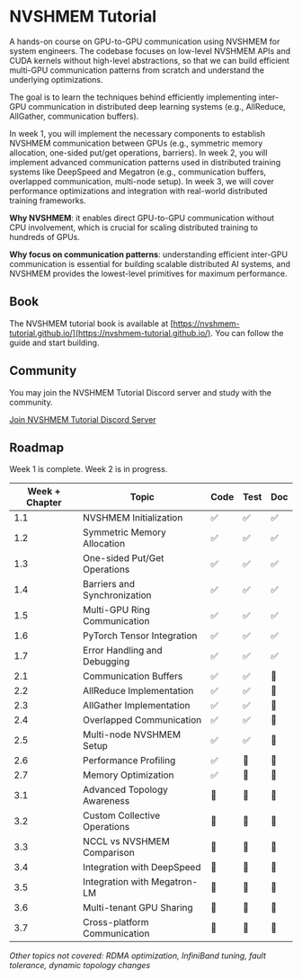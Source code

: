 # NVSHMEM Tutorial

A hands-on course on GPU-to-GPU communication using NVSHMEM for system engineers. The codebase focuses on low-level NVSHMEM APIs and CUDA kernels without high-level abstractions, so that we can build efficient multi-GPU communication patterns from scratch and understand the underlying optimizations.

The goal is to learn the techniques behind efficiently implementing inter-GPU communication in distributed deep learning systems (e.g., AllReduce, AllGather, communication buffers).

In week 1, you will implement the necessary components to establish NVSHMEM communication between GPUs (e.g., symmetric memory allocation, one-sided put/get operations, barriers). In week 2, you will implement advanced communication patterns used in distributed training systems like DeepSpeed and Megatron (e.g., communication buffers, overlapped communication, multi-node setup). In week 3, we will cover performance optimizations and integration with real-world distributed training frameworks.

**Why NVSHMEM**: it enables direct GPU-to-GPU communication without CPU involvement, which is crucial for scaling distributed training to hundreds of GPUs.

**Why focus on communication patterns**: understanding efficient inter-GPU communication is essential for building scalable distributed AI systems, and NVSHMEM provides the lowest-level primitives for maximum performance.

## Book
The NVSHMEM tutorial book is available at [https://nvshmem-tutorial.github.io/](https://nvshmem-tutorial.github.io/). You can follow the guide and start building.

## Community
You may join the NVSHMEM Tutorial Discord server and study with the community.

[Join NVSHMEM Tutorial Discord Server](https://discord.gg/nvshmem-tutorial)

## Roadmap
Week 1 is complete. Week 2 is in progress.

| Week + Chapter | Topic | Code | Test | Doc |
|----------------|-------|------|------|-----|
| 1.1 | NVSHMEM Initialization | ✅ | ✅ | ✅ |
| 1.2 | Symmetric Memory Allocation | ✅ | ✅ | ✅ |
| 1.3 | One-sided Put/Get Operations | ✅ | ✅ | ✅ |
| 1.4 | Barriers and Synchronization | ✅ | ✅ | ✅ |
| 1.5 | Multi-GPU Ring Communication | ✅ | ✅ | ✅ |
| 1.6 | PyTorch Tensor Integration | ✅ | ✅ | ✅ |
| 1.7 | Error Handling and Debugging | ✅ | ✅ | ✅ |
| 2.1 | Communication Buffers | ✅ | ✅ | 🚧 |
| 2.2 | AllReduce Implementation | ✅ | ✅ | 🚧 |
| 2.3 | AllGather Implementation | ✅ | ✅ | 🚧 |
| 2.4 | Overlapped Communication | ✅ | ✅ | 🚧 |
| 2.5 | Multi-node NVSHMEM Setup | ✅ | ✅ | 🚧 |
| 2.6 | Performance Profiling | ✅ | 🚧 | 🚧 |
| 2.7 | Memory Optimization | ✅ | 🚧 | 🚧 |
| 3.1 | Advanced Topology Awareness | 🚧 | 🚧 | 🚧 |
| 3.2 | Custom Collective Operations | 🚧 | 🚧 | 🚧 |
| 3.3 | NCCL vs NVSHMEM Comparison | 🚧 | 🚧 | 🚧 |
| 3.4 | Integration with DeepSpeed | 🚧 | 🚧 | 🚧 |
| 3.5 | Integration with Megatron-LM | 🚧 | 🚧 | 🚧 |
| 3.6 | Multi-tenant GPU Sharing | 🚧 | 🚧 | 🚧 |
| 3.7 | Cross-platform Communication | 🚧 | 🚧 | 🚧 |

*Other topics not covered: RDMA optimization, InfiniBand tuning, fault tolerance, dynamic topology changes*